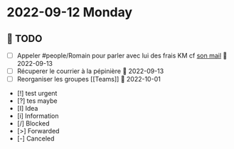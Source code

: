 # 2022-09-12 Monday

## 📆 TODO
- [ ] Appeler #people/Romain pour parler avec lui des frais KM cf [son mail](message://<PR1P264MB2174D878485FD3172F04509BCC459@PR1P264MB2174.FRAP264.PROD.OUTLOOK.COM>) 📅 2022-09-13 
- [ ] Récuperer le courrier à la pépinière 📅 2022-09-13 
- [ ] Reorganiser les groupes [[Teams]] 📅 2022-10-01
- [!] test urgent
- [?] tes maybe
- [I] Idea
- [i] Information
- [/] Blocked
- [>] Forwarded
- [-] Canceled